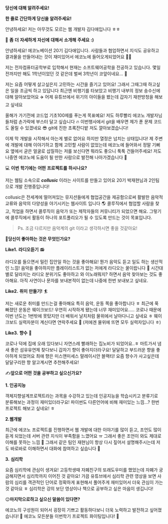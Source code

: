 **당신에 대해 알려주세요!**

**한 줄로 간단하게 당신을 알려주세요!** 

안녕하세요! 저는 아무것도 모르는 웹 개발자 김다애입니다 ㅎㅎ

**🙌** **좀** **더** **자세하게** **자신에** **대해서** **소개해** **주세요** **:)**

안녕하세요! 에코노베이션 20기 김다애입니다. 
사람들과 협업하면서 지식도 공유하고 결과물을 만들어내는 것이 재미있어서 에코노에 들어오게되었어요 :bowing_woman:

저는 전자컴퓨터공학부로 입학해서 현재는 소프트웨어공학을 전공하고 있습니다.
몇일전까지만 해도 1학년이었던 것 같은데 벌써 3학년이 코앞이네요… :speak_no_evil:

저는 요즘 어떻게 살고싶은지 고민하는 시간을 즐기고 있어요! 그래서 그때그때 하고싶은 일을 조금씩 하고 있답니다 
최근엔 비행기를 타보았고 비행기 내부의 정보 송수신에 대해 알아보았어요 :airplane:
어제 유튜브에서 위기의 아이들을 봤는데 갑자기 재판방청을 해보고 싶네요 

올해가 가기전에 코드업 기초100제를 푸는게 목표예요! 저도 하루빨리 에코노 개발자님들처럼 손가락에 부스터 달고 싶습니다 :fire:
이번행사에서 git을 배우면 제가 푼 문제 코드도 올릴 수 있겠네요 :sunglasses: git에 진한 초록잔디밭 저도 깔아보겠습니다! 

이제 막 개발을 시작해서 아는게 별로 없어요 하지만 열정은 넘치는 상태입니다!  제 주변에 개발에 대해 이야기하고 함께 고민할 사람이 없었는데 에코노에 들어와서 정말 기뻐요 옆에서 굳은 얼굴로 삽질하는 저를 보신다면 뭐라도 좋으니 툭툭 건들어주세요! 
저도 나중엔 에코노에 도움이 될 만한 사람으로 발전해 나아가겠습니다 :information_desk_person:

💻 **이번** **학기에는** **어떤** **프로젝트를** **하시나요?**

저는 웹팀 소속으로 ***collusic*** 이라는 사이트를 만들고 있어요 20기 박재현님과 2인팀으로 개발 진행중입니다! 

collusic은 전세계에 떨어져있는 뮤지션들에게 협업공간을 제공함으로써 활발한 음악적 교류와 음악의 다양성을 야기시키는 웹사이트 입니다 :earth_americas: 콜루직에서 협업할 사람을 찾고, 작업을 하면서 콜루직이 음악가 또는 제작자들의 커뮤니티가 되었으면 해요. 그렇기에 콜루직에서 활동이 하나의 포트폴리오가 될 수 있도록 만드는 것이 목표입니다.

> Ps. 조금 다르지만 음악계의 git 이라고 생각하시면 좋을 것같아요! 

💓**당신이 좋아하는 것은 무엇인가요?**

**Like1.** **라디오듣기** :radio:

라디오를 들으면서 밀린 집안일 하는 것을 좋아해요! 뭔가 음악도 듣고 일도 하는 생산적인 느낌! 음악을 좋아하지만 플레이리스트가 없는 저에게 라디오는 꿀이랍니다 :honeybee: 시간대별로 달라지는 라디오 분위기도 좋아하고 와 이노래뭐지? 하면서 음악 찾아보는 것도 좋아해요.
 아직 사연이나 문자를 보내본적이 없는데 나중에 한번 보내보고 싶네요.

**Like2.** **취미** **만들기!** :surfer:

저는 새로운 취미를 만드는걸 좋아해요 특히 음악, 운동 쪽을 좋아합니다 ㅎ 최근에 푹 빠졌던 운동은 웨이크보드! 우연히 시작하게 됐는데 너무 재미있어요….. 코로나 때문에 이번 년도는 1번밖에 못탔지만 더 배워서 날치처럼 물위에서 날아다니고 싶네요 ㅎ 웨이크보드 실력자분이 계신다면 연락주세요 :call_me_hand: (저에겐 물위에 뜨면 모두 실력자입니다 ㅎ)

**Like3.** **향수** :nose:

코로나 덕에 집에 오래 있다보니 자연스레 빨래하는 집노비가 되었어요..ㅎ 마트가서 냄새 좋은 섬유유연제 찾다보니 갑자기 향이 좋아지더라구요! 달달하고 부드러운 향을 좋아하게 되었어요 최애 향은 미스앤미세스 말레이시안 블랙티! 요즘 향수가 사고싶은데 달달구리한 향 알고계시면 추천해주세요! 

✍**앞으로 어떤 것을 공부하고 싶으신가요?**

**1. 인공지능**

객체지향설계프로젝트라는 과목을 수강하고 있는데 인공지능을 학습시키고 분류기로 분류해보는 과정이 재미있더라구요! 파이썬도 다른언어에 비해 재미있는 느낌…? 한번 프로젝트 해보고 싶네요! ㅎ

**2.웹개발**

최근에 에코노 프로젝트를 진행하면서 웹 개발에 대한 이야기를 많이 듣고, 조언도 많이 듣게 되었는데 서버 관련 지식이 부족함을 느꼈어요 ㅠ 그래서 좋은 조언이 와도 제대로 이해를 못하는 느낌 :egg: 그래서 같은 팀인 재현님이 항상 다시 짚어서 설명해주시는데 저도 바로바로 이해하면서 대화에 참여하고 싶습니다 :baby_chick:

**3.**  **심리학**

요즘 심리학에 관심이 생겨요! 고등학생때 자폐친구의 또래도우미를 했었는데 자폐가 궁금해지면서 심리학까지 이어진 것 같아요! 가끔 유튜브에서 심리학 관련 영상을 보면 사람의 심리를 객관적인 단어로 정확하게 표현해서 풀어주게 재미있어서 더욱 관심이 가는 것 같아요 ㅎ 심리학은 강의 보단 영상이나 책으로 공부하고 싶은 마음이 생깁니다! 

😉**마지막으로하고 싶으신 말씀이 있다면?**

에코노의 구성원이 되어서 굉장히 기쁘고 활동하다보니 더욱 노력하고 발전하고 싶어졌습니다! :runner: 에코노 모든분들 이번학기 프로젝트 화이팅입니다! **🙌**
